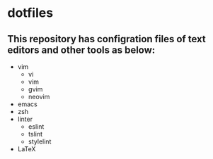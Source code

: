 # dotfiles

## This repository has configration files of text editors and other tools as below:

- vim
	- vi
	- vim
	- gvim
	- neovim
- emacs
- zsh
- linter
	- eslint
	- tslint
	- stylelint
- LaTeX
